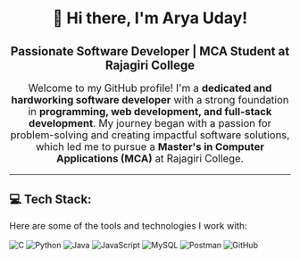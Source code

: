 <h1 align="center">👋 Hi there, I'm Arya Uday!</h1>

<h2 align="center">Passionate Software Developer | MCA Student at Rajagiri College</h2>

<p align="center" style="font-size:18px;">
Welcome to my GitHub profile! I'm a <strong>dedicated and hardworking software developer</strong> with a strong foundation in <strong>programming, web development, and full-stack development</strong>. My journey began with a passion for problem-solving and creating impactful software solutions, which led me to pursue a <strong>Master's in Computer Applications (MCA)</strong> at Rajagiri College.
</p>

---

<h2>💻 Tech Stack:</h2>
<p style="font-size:16px;">Here are some of the tools and technologies I work with:</p>

<p>
  <img src="https://img.shields.io/badge/C-00599C?style=for-the-badge&logo=c&logoColor=white" alt="C" />
  <img src="https://img.shields.io/badge/Python-3776AB?style=for-the-badge&logo=python&logoColor=white" alt="Python" />
  <img src="https://img.shields.io/badge/Java-ED8B00?style=for-the-badge&logo=openjdk&logoColor=white" alt="Java" />
  <img src="https://img.shields.io/badge/JavaScript-F7DF1E?style=for-the-badge&logo=javascript&logoColor=black" alt="JavaScript" />
  <img src="https://img.shields.io/badge/MySQL-4479A1?style=for-the-badge&logo=mysql&logoColor=white" alt="MySQL" />
  <img src="https://img.shields.io/badge/Postman-FF6C37?style=for-the-badge&logo=postman&logoColor=white" alt="Postman" />
  <img src="https://img.shields.io/badge/GitHub-181717?style=for-the-badge&logo=github&logoColor=white" alt="GitHub" />
</p>
